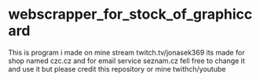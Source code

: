 # webscrapper_for_stock_of_graphiccard
This is program i made on mine stream twitch.tv/jonasek369 its made for shop named czc.cz and for email service seznam.cz
fell free to change it and use it but please credit this repository or mine twithch/youtube
